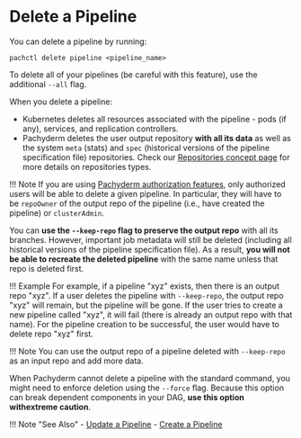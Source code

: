 # Delete a Pipeline
You can delete a pipeline by running:

```shell
pachctl delete pipeline <pipeline_name>
```

To delete all of your pipelines (be careful with this feature), use the additional  `--all` flag.

When you delete a pipeline: 

* Kubernetes deletes all resources associated with the pipeline - pods (if any), services, and replication controllers.
* Pachyderm deletes the user output repository **with all its data** as well as the system `meta` (stats) and `spec` (historical versions of the pipeline specification file) repositories. Check our [Repositories concept page](../../../concepts/data-concepts/repo/#definition) for more details on repositories types.


!!! Note
     If you are using [Pachyderm authorization features](../../enterprise/auth/authorization/index.md), only authorized users will be able to delete a given pipeline. In particular, they will have to be `repoOwner` of the output repo of the pipeline (i.e., have created the pipeline) or `clusterAdmin`. 

You can **use the `--keep-repo` flag to preserve the output repo** with all its branches. However, important job metadata will still be deleted (including all historical versions of the pipeline specification file).
As a result, **you will not be able to recreate the deleted pipeline** with the same name unless that repo is deleted first. 

!!! Example 
     For example, if a pipeline "xyz" exists, then there is an output repo "xyz". If a user deletes the pipeline with `--keep-repo`, the output repo "xyz" will remain, but the pipeline will be gone. If the user tries to create a new pipeline called "xyz", it will fail (there is already an output repo with that name). For the pipeline creation to be successful, the user would have to delete repo "xyz" first.

!!! Note 
     You can use the output repo of a pipeline deleted with `--keep-repo` as an input repo and add more data.  
     
When Pachyderm cannot delete a pipeline with the standard command, you might need to enforce deletion using the `--force` flag. Because this option can break dependent components in your DAG, **use this option withextreme caution**.


!!! Note  "See Also" 
     - [Update a Pipeline](../updating-pipelines/) 
     - [Create a Pipeline](../create-pipeline/)